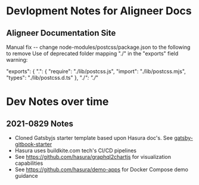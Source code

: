 # Devlopment Notes for Aligneer Docs

## Aligneer Documentation Site

Manual fix -- change node-modules/postcss/package.json to the following to remove Use of deprecated folder mapping "./" in the "exports" field warning:

  "exports": {
    ".": {
      "require": "./lib/postcss.js",
      "import": "./lib/postcss.mjs",
      "types": "./lib/postcss.d.ts"
    },
    "./*": "./*"

# Dev Notes over time

## 2021-0829 Notes

* Cloned Gatsbyjs starter template based upon Hasura doc's. See [gatsby-gitbook-starter](https://github.com/hasura/gatsby-gitbook-starter)
* Hasura uses buildkite.com tech's CI/CD pipelines
* See https://github.com/hasura/graphql2chartjs for visualization capabilities
* See https://github.com/hasura/demo-apps for Docker Compose demo guidance